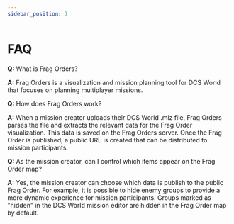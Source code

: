 ```yaml
---
sidebar_position: 7
---
```


# FAQ

<b>Q:</b> What is Frag Orders?

<b>A:</b> Frag Orders is a visualization and mission planning tool for DCS World that focuses on planning multiplayer missions.

<b>Q:</b> How does Frag Orders work?

<b>A:</b>  When a mission creator uploads their DCS World .miz file, Frag Orders parses the file and extracts the relevant data for the Frag Order visualization. This data is saved on the Frag Orders server. Once the Frag Order is published, a public URL is created that can be distributed to mission participants.

<b>Q:</b> As the mission creator, can I control which items appear on the Frag Order map?

<b>A:</b> Yes, the mission creator can choose which data is publish to the public Frag Order. For example, it is possible to hide enemy groups to provide a more dynamic experience for mission participants. Groups marked as "hidden" in the DCS World mission editor are hidden in the Frag Order map by default.